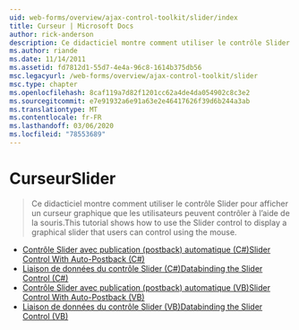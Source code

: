 ```yaml
---
uid: web-forms/overview/ajax-control-toolkit/slider/index
title: Curseur | Microsoft Docs
author: rick-anderson
description: Ce didacticiel montre comment utiliser le contrôle Slider pour afficher un curseur graphique que les utilisateurs peuvent contrôler à l’aide de la souris.
ms.author: riande
ms.date: 11/14/2011
ms.assetid: fd7812d1-55d7-4e4a-96c8-1614b375db56
msc.legacyurl: /web-forms/overview/ajax-control-toolkit/slider
msc.type: chapter
ms.openlocfilehash: 8caf119a7d82f1201cc62a4de4da054902c8c3e2
ms.sourcegitcommit: e7e91932a6e91a63e2e46417626f39d6b244a3ab
ms.translationtype: MT
ms.contentlocale: fr-FR
ms.lasthandoff: 03/06/2020
ms.locfileid: "78553689"
---
```

# <a name="slider"></a><span data-ttu-id="dc903-103">Curseur</span><span class="sxs-lookup"><span data-stu-id="dc903-103">Slider</span></span>

> <span data-ttu-id="dc903-104">Ce didacticiel montre comment utiliser le contrôle Slider pour afficher un curseur graphique que les utilisateurs peuvent contrôler à l’aide de la souris.</span><span class="sxs-lookup"><span data-stu-id="dc903-104">This tutorial shows how to use the Slider control to display a graphical slider that users can control using the mouse.</span></span>

- [<span data-ttu-id="dc903-105">Contrôle Slider avec publication (postback) automatique (C#)</span><span class="sxs-lookup"><span data-stu-id="dc903-105">Slider Control With Auto-Postback (C#)</span></span>](using-the-slider-control-with-auto-postback-cs.md)
- [<span data-ttu-id="dc903-106">Liaison de données du contrôle Slider (C#)</span><span class="sxs-lookup"><span data-stu-id="dc903-106">Databinding the Slider Control (C#)</span></span>](databinding-the-slider-control-cs.md)
- [<span data-ttu-id="dc903-107">Contrôle Slider avec publication (postback) automatique (VB)</span><span class="sxs-lookup"><span data-stu-id="dc903-107">Slider Control With Auto-Postback (VB)</span></span>](using-the-slider-control-with-auto-postback-vb.md)
- [<span data-ttu-id="dc903-108">Liaison de données du contrôle Slider (VB)</span><span class="sxs-lookup"><span data-stu-id="dc903-108">Databinding the Slider Control (VB)</span></span>](databinding-the-slider-control-vb.md)
